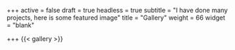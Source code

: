 +++
active = false
draft = true
headless = true
subtitle = "I have done many projects, here is some featured image"
title = "Gallery"
weight = 66
widget = "blank"

+++
{{< gallery >}}